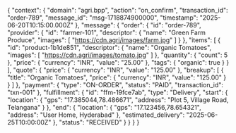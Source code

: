 {
  "context": {
    "domain": "agri.bpp",
    "action": "on_confirm",
    "transaction_id": "order-789",
    "message_id": "msg-1718874900000",
    "timestamp": "2025-06-20T10:15:00.000Z"
  },
  "message": {
    "order": {
      "id": "order-789",
      "provider": {
        "id": "farmer-101",
        "descriptor": {
          "name": "Green Farm Produce",
          "images": [
            "https://cdn.agri/images/farm.jpg"
          ]
        }
      },
      "items": [
        {
          "id": "product-1b1de851",
          "descriptor": {
            "name": "Organic Tomatoes",
            "images": [
              "https://cdn.agri/images/tomato.jpg"
            ]
          },
          "quantity": {
            "count": 5
          },
          "price": {
            "currency": "INR",
            "value": "25.00"
          },
          "tags": {
            "organic": true
          }
        }
      ],
      "quote": {
        "price": {
          "currency": "INR",
          "value": "125.00"
        },
        "breakup": [
          {
            "title": "Organic Tomatoes",
            "price": {
              "currency": "INR",
              "value": "125.00"
            }
          }
        ]
      },
      "payment": {
        "type": "ON-ORDER",
        "status": "PAID",
        "transaction_id": "txn-001"
      },
      "fulfillment": {
        "id": "ffm-19fce7ab",
        "type": "Delivery",
        "start": {
          "location": {
            "gps": "17.385044,78.486671",
            "address": "Plot 5, Village Road, Telangana"
          }
        },
        "end": {
          "location": {
            "gps": "17.123456,78.654321",
            "address": "User Home, Hyderabad"
          },
          "estimated_delivery": "2025-06-25T10:00:00Z"
        },
        "status": "RECEIVED"
      }
    }
  }
}
